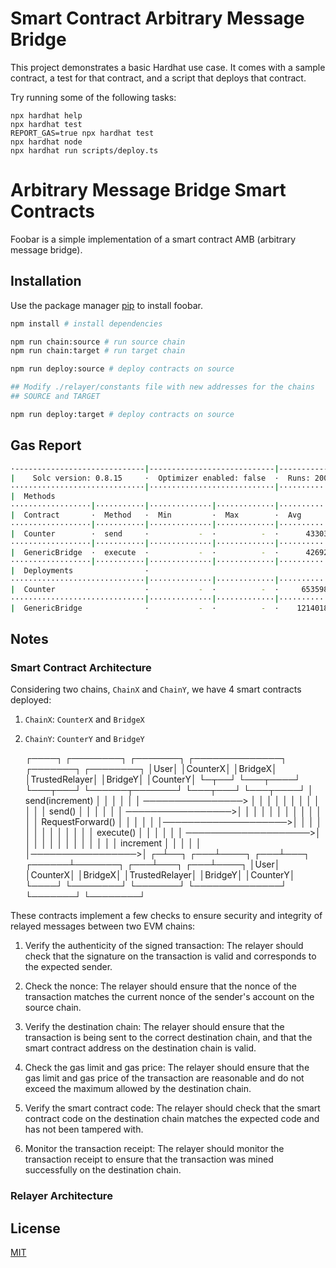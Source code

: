 # Smart Contract Arbitrary Message Bridge

This project demonstrates a basic Hardhat use case. It comes with a sample contract, a test for that contract, and a script that deploys that contract.

Try running some of the following tasks:

```shell
npx hardhat help
npx hardhat test
REPORT_GAS=true npx hardhat test
npx hardhat node
npx hardhat run scripts/deploy.ts
```

# Arbitrary Message Bridge Smart Contracts

Foobar is a simple implementation of a smart contract AMB (arbitrary message bridge).

## Installation

Use the package manager [pip](https://pip.pypa.io/en/stable/) to install foobar.

```bash
npm install # install dependencies

npm run chain:source # run source chain
npm run chain:target # run target chain

npm run deploy:source # deploy contracts on source

## Modify ./relayer/constants file with new addresses for the chains
## SOURCE and TARGET

npm run deploy:target # deploy contracts on source

```

## Gas Report

```bash
·-----------------------------|----------------------------|-------------|-----------------------------·
|    Solc version: 0.8.15     ·  Optimizer enabled: false  ·  Runs: 200  ·  Block limit: 30000000 gas  │
······························|····························|·············|······························
|  Methods                                                                                             │
··················|···········|··············|·············|·············|···············|··············
|  Contract       ·  Method   ·  Min         ·  Max        ·  Avg        ·  # calls      ·  usd (avg)  │
··················|···········|··············|·············|·············|···············|··············
|  Counter        ·  send     ·           -  ·          -  ·      43303  ·            2  ·          -  │
··················|···········|··············|·············|·············|···············|··············
|  GenericBridge  ·  execute  ·           -  ·          -  ·      42692  ·            2  ·          -  │
··················|···········|··············|·············|·············|···············|··············
|  Deployments                ·                                          ·  % of limit   ·             │
······························|··············|·············|·············|···············|··············
|  Counter                    ·           -  ·          -  ·     653598  ·        2.2 %  ·          -  │
······························|··············|·············|·············|···············|··············
|  GenericBridge              ·           -  ·          -  ·    1214018  ·          4 %  ·          -  │

```

## Notes

### Smart Contract Architecture

Considering two chains, `ChainX` and `ChainY`, we have 4 smart contracts deployed:

1. `ChainX`: `CounterX` and `BridgeX`
1. `ChainY`: `CounterY` and `BridgeY`

   ┌────┐ ┌────────┐ ┌───────┐ ┌──────────────┐ ┌───────┐ ┌────────┐
   │User│ │CounterX│ │BridgeX│ │TrustedRelayer│ │BridgeY│ │CounterY│
   └─┬──┘ └───┬────┘ └───┬───┘ └──────┬───────┘ └───┬───┘ └───┬────┘
   │ send(increment) │ │ │ │ │
   │ ────────────────> │ │ │ │
   │ │ │ │ │ │
   │ │ send() │ │ │ │
   │ │ ─────────────────>│ │ │ │
   │ │ │ │ │ │
   │ │ │ RequestForward() │ │ │
   │ │ │────────────────────>│ │ │
   │ │ │ │ │ │
   │ │ │ │ execute() │ │
   │ │ │ │ ────────────────────>│ │
   │ │ │ │ │ │
   │ │ │ │ │ increment │
   │ │ │ │ │─────────────────>│
   ┌─┴──┐ ┌───┴────┐ ┌───┴───┐ ┌──────┴───────┐ ┌───┴───┐ ┌───┴────┐
   │User│ │CounterX│ │BridgeX│ │TrustedRelayer│ │BridgeY│ │CounterY│
   └────┘ └────────┘ └───────┘ └──────────────┘ └───────┘ └────────┘

These contracts implement a few checks to ensure security and integrity of relayed messages between two EVM chains:

1. Verify the authenticity of the signed transaction: The relayer should check that the signature on the transaction is valid and corresponds to the expected sender.

2. Check the nonce: The relayer should ensure that the nonce of the transaction matches the current nonce of the sender's account on the source chain.

3. Verify the destination chain: The relayer should ensure that the transaction is being sent to the correct destination chain, and that the smart contract address on the destination chain is valid.

4. Check the gas limit and gas price: The relayer should ensure that the gas limit and gas price of the transaction are reasonable and do not exceed the maximum allowed by the destination chain.

5. Verify the smart contract code: The relayer should check that the smart contract code on the destination chain matches the expected code and has not been tampered with.

6. Monitor the transaction receipt: The relayer should monitor the transaction receipt to ensure that the transaction was mined successfully on the destination chain.

### Relayer Architecture

## License

[MIT](https://choosealicense.com/licenses/mit/)
